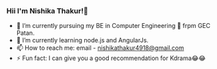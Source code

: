 ### Hii I'm Nishika Thakur!👋


- 🔭 I’m currently pursuing my BE in Computer Engineering 📘 frpm GEC Patan.
- 🌱 I’m currently learning node.js and AngularJs.
- 📫 How to reach me: email - nishikathakur4918@gmail.com
- ⚡ Fun fact: I can give you a good recommendation for Kdrama😂😂


